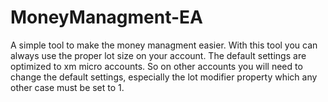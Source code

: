 # MoneyManagment-EA

A simple tool to make the money managment easier.
With this tool you can always use the proper lot size on your account.
The default settings are optimized to xm micro accounts. So on other accounts
you will need to change the default settings, especially the lot modifier property
which any other case must be set to 1.









